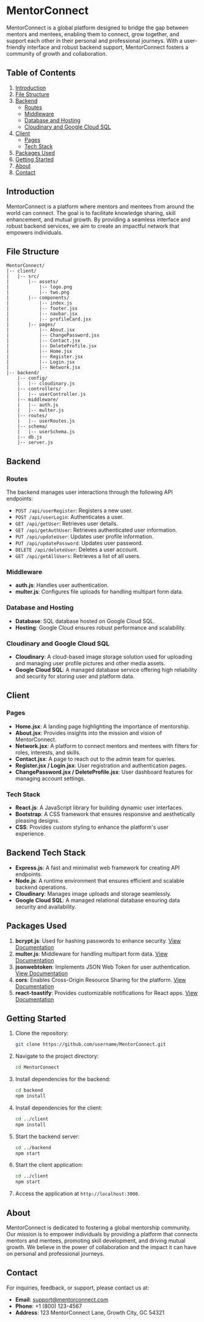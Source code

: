 # MentorConnect

MentorConnect is a global platform designed to bridge the gap between mentors and mentees, enabling them to connect, grow together, and support each other in their personal and professional journeys. With a user-friendly interface and robust backend support, MentorConnect fosters a community of growth and collaboration.

## Table of Contents

1. [Introduction](#introduction)
2. [File Structure](#file-structure)
3. [Backend](#backend)
   - [Routes](#routes)
   - [Middleware](#middleware)
   - [Database and Hosting](#database-and-hosting)
   - [Cloudinary and Google Cloud SQL](#cloudinary-and-google-cloud-sql)
4. [Client](#client)
   - [Pages](#pages)
   - [Tech Stack](#tech-stack)
5. [Packages Used](#packages-used)
6. [Getting Started](#getting-started)
7. [About](#about)
8. [Contact](#contact)

## Introduction

MentorConnect is a platform where mentors and mentees from around the world can connect. The goal is to facilitate knowledge sharing, skill enhancement, and mutual growth. By providing a seamless interface and robust backend services, we aim to create an impactful network that empowers individuals.

## File Structure

```
MentorConnect/
|-- client/
|   |-- src/
|       |-- assets/
|           |-- logo.png
|           |-- two.png
|       |-- components/
|           |-- index.js
|           |-- footer.jsx
|           |-- navbar.jsx
|           |-- profileCard.jsx
|       |-- pages/
|           |-- About.jsx
|           |-- ChangePassword.jsx
|           |-- Contact.jsx
|           |-- DeleteProfile.jsx
|           |-- Home.jsx
|           |-- Register.jsx
|           |-- Login.jsx
|           |-- Network.jsx
|-- backend/
    |-- config/
    |   |-- cloudinary.js
    |-- controllers/
    |   |-- userController.js
    |-- middleware/
    |   |-- auth.js
    |   |-- multer.js
    |-- routes/
    |   |-- userRoutes.js
    |-- schema/
    |   |-- userSchema.js
    |-- db.js
    |-- server.js
```

## Backend

### Routes

The backend manages user interactions through the following API endpoints:
- `POST /api/userRegister`: Registers a new user.
- `POST /api/userLogin`: Authenticates a user.
- `GET /api/getUser`: Retrieves user details.
- `GET /api/getAuthUser`: Retrieves authenticated user information.
- `PUT /api/updateUser`: Updates user profile information.
- `PUT /api/updatePassword`: Updates user password.
- `DELETE /api/deleteUser`: Deletes a user account.
- `GET /api/getAllUsers`: Retrieves a list of all users.

### Middleware
- **auth.js**: Handles user authentication.
- **multer.js**: Configures file uploads for handling multipart form data.

### Database and Hosting
- **Database**: SQL database hosted on Google Cloud SQL.
- **Hosting**: Google Cloud ensures robust performance and scalability.

### Cloudinary and Google Cloud SQL
- **Cloudinary**: A cloud-based image storage solution used for uploading and managing user profile pictures and other media assets.
- **Google Cloud SQL**: A managed database service offering high reliability and security for storing user and platform data.

## Client

### Pages
- **Home.jsx**: A landing page highlighting the importance of mentorship.
- **About.jsx**: Provides insights into the mission and vision of MentorConnect.
- **Network.jsx**: A platform to connect mentors and mentees with filters for roles, interests, and skills.
- **Contact.jsx**: A page to reach out to the admin team for queries.
- **Register.jsx / Login.jsx**: User registration and authentication pages.
- **ChangePassword.jsx / DeleteProfile.jsx**: User dashboard features for managing account settings.

### Tech Stack

- **React.js**: A JavaScript library for building dynamic user interfaces.
- **Bootstrap**: A CSS framework that ensures responsive and aesthetically pleasing designs.
- **CSS**: Provides custom styling to enhance the platform's user experience.

## Backend Tech Stack

- **Express.js**: A fast and minimalist web framework for creating API endpoints.
- **Node.js**: A runtime environment that ensures efficient and scalable backend operations.
- **Cloudinary**: Manages image uploads and storage seamlessly.
- **Google Cloud SQL**: A managed relational database ensuring data security and availability.

## Packages Used

1. **bcrypt.js**: Used for hashing passwords to enhance security. [View Documentation](https://www.npmjs.com/package/bcrypt)
2. **multer.js**: Middleware for handling multipart form data. [View Documentation](https://www.npmjs.com/package/multer)
3. **jsonwebtoken**: Implements JSON Web Token for user authentication. [View Documentation](https://www.npmjs.com/package/jsonwebtoken)
4. **cors**: Enables Cross-Origin Resource Sharing for the platform. [View Documentation](https://www.npmjs.com/package/cors)
5. **react-toastify**: Provides customizable notifications for React apps. [View Documentation](https://www.npmjs.com/package/react-toastify)

## Getting Started

1. Clone the repository:
   ```bash
   git clone https://github.com/username/MentorConnect.git
   ```
2. Navigate to the project directory:
   ```bash
   cd MentorConnect
   ```
3. Install dependencies for the backend:
   ```bash
   cd backend
   npm install
   ```
4. Install dependencies for the client:
   ```bash
   cd ../client
   npm install
   ```
5. Start the backend server:
   ```bash
   cd ../backend
   npm start
   ```
6. Start the client application:
   ```bash
   cd ../client
   npm start
   ```
7. Access the application at `http://localhost:3000`.

## About

MentorConnect is dedicated to fostering a global mentorship community. Our mission is to empower individuals by providing a platform that connects mentors and mentees, promoting skill development, and driving mutual growth. We believe in the power of collaboration and the impact it can have on personal and professional journeys.

## Contact

For inquiries, feedback, or support, please contact us at:
- **Email**: support@mentorconnect.com
- **Phone**: +1 (800) 123-4567
- **Address**: 123 MentorConnect Lane, Growth City, GC 54321

